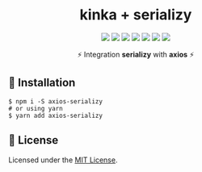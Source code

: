 <div align="center">

  <h1>kinka + serializy</h1>

  [![](https://img.shields.io/badge/license-MIT-red.svg)](./LICENSE)
  [![](https://img.shields.io/npm/v/axios-serializy.svg)](https://www.npmjs.com/package/axios-serializy)
  [![](https://img.shields.io/travis/acacode/axios-serializy.svg)](https://travis-ci.org/acacode/axios-serializy)
  [![](https://www.codefactor.io/repository/github/acacode/axios-serializy/badge/master)](https://www.codefactor.io/repository/github/acacode/axios-serializy/overview/master)
  [![](https://img.shields.io/npm/dm/axios-serializy.svg)](http://npm-stat.com/charts.html?package=axios-serializy)
  [![](https://badgen.net/bundlephobia/min/axios-serializy)](https://bundlephobia.com/result?p=axios-serializy)
  [![](https://badgen.net/bundlephobia/minzip/axios-serializy)](https://bundlephobia.com/result?p=axios-serializy)

  <p>
    ⚡️ Integration <b>serializy</b> with <b>axios</b> ⚡️
  </p>
</div>

## 🚀 Installation

    $ npm i -S axios-serializy
    # or using yarn
    $ yarn add axios-serializy

<!-- ## 📚 Usage   -->

<!-- ```js
import kinka from 'kinka'
import KinkaSerializy from 'axios-serializy'


const api = kinka.create({
  baseURL: 'https://your-api.com',
  middlewares: [
    KinkaSerializy
  ]
})

// ...

const { data } = await api.get('/client/1234', {
  model: ClientModel
})

console.log(data) // your serialized client model
```  

Also if you want to serialize error messages from server you need to:  

```js

const api = kinka.create({
  baseURL: 'https://your-api.com',
  middlewares: [
    KinkaSerializy({
      errorModel: YourPrettifiedErrorModel
    })
  ]
})

``` -->


## 📝 License

Licensed under the [MIT License](./LICENSE).
